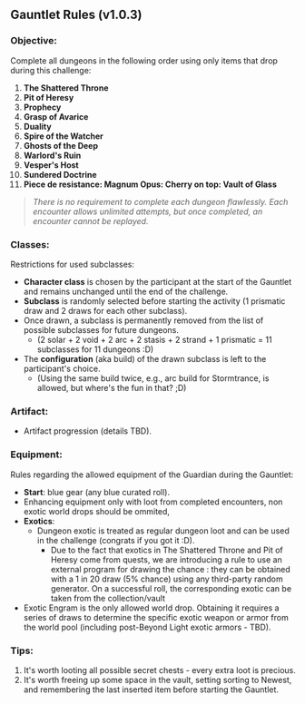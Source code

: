 ## Gauntlet Rules (v1.0.3)

### Objective:
Complete all dungeons in the following order using only items that drop during this challenge:
1. **The Shattered Throne**
2. **Pit of Heresy**
3. **Prophecy**
4. **Grasp of Avarice**
5. **Duality**
6. **Spire of the Watcher**
7. **Ghosts of the Deep**
8. **Warlord's Ruin**
9. **Vesper's Host**
10. **Sundered Doctrine**
11. **Piece de resistance: Magnum Opus: Cherry on top: Vault of Glass**

> _There is no requirement to complete each dungeon flawlessly. Each encounter allows unlimited attempts, but once completed, an encounter cannot be replayed._

### Classes:
Restrictions for used subclasses:
- **Character class** is chosen by the participant at the start of the Gauntlet and remains unchanged until the end of the challenge.
- **Subclass** is randomly selected before starting the activity (1 prismatic draw and 2 draws for each other subclass).
- Once drawn, a subclass is permanently removed from the list of possible subclasses for future dungeons.
  - (2 solar + 2 void + 2 arc + 2 stasis + 2 strand + 1 prismatic = 11 subclasses for 11 dungeons :D)
- The **configuration** (aka build) of the drawn subclass is left to the participant's choice.
  - (Using the same build twice, e.g., arc build for Stormtrance, is allowed, but where's the fun in that? ;D)

### Artifact:
- Artifact progression (details TBD).

### Equipment:
Rules regarding the allowed equipment of the Guardian during the Gauntlet:
- **Start**: blue gear (any blue curated roll).
- Enhancing equipment only with loot from completed encounters, non exotic world drops should be ommited,
- **Exotics**:
  - Dungeon exotic is treated as regular dungeon loot and can be used in the challenge (congrats if you got it :D).
    - Due to the fact that exotics in The Shattered Throne and Pit of Heresy come from quests, we are introducing a rule to use an external program for drawing the chance : they can be obtained with a 1 in 20 draw (5% chance) using any third-party random generator. On a successful roll, the corresponding exotic can be taken from the collection/vault
 - Exotic Engram is the only allowed world drop. Obtaining it requires a series of draws to determine the specific exotic weapon or armor from the world pool (including post-Beyond Light exotic armors - TBD).


### Tips:
1. It's worth looting all possible secret chests - every extra loot is precious.
2. It's worth freeing up some space in the vault, setting sorting to Newest, and remembering the last inserted item before starting the Gauntlet.
